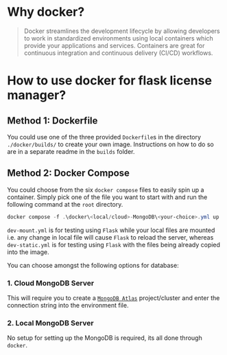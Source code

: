# Why docker?

> Docker streamlines the development lifecycle by allowing developers to work in standardized environments using local containers which provide your applications and services. Containers are great for continuous integration and continuous delivery (CI/CD) workflows.

# How to use docker for flask license manager?

## Method 1: Dockerfile

You could use one of the three provided `Dockerfile`s in the directory `./docker/builds/` to create your own image. Instructions on how to do so are in a separate readme in the `builds` folder.

## Method 2: Docker Compose

You could choose from the six `docker compose` files to easily spin up a container. Simply pick one of the file you want to start with and run the following command at the `root` directory.

```PowerShell
docker compose -f .\docker\<local/cloud>-MongoDB\<your-choice>.yml up
```

`dev-mount.yml` is for testing using `Flask` while your local files are mounted i.e. any change in local file will cause `Flask` to reload the server, whereas `dev-static.yml` is for testing using `Flask` with the files being already copied into the image.

You can choose amongst the following options for database:

### 1. Cloud MongoDB Server

This will require you to create a [`MongoDB Atlas`](https://www.mongodb.com/pricing) project/cluster and enter the connection string into the environment file.

### 2. Local MongoDB Server

No setup for setting up the MongoDB is required, its all done through `docker`.